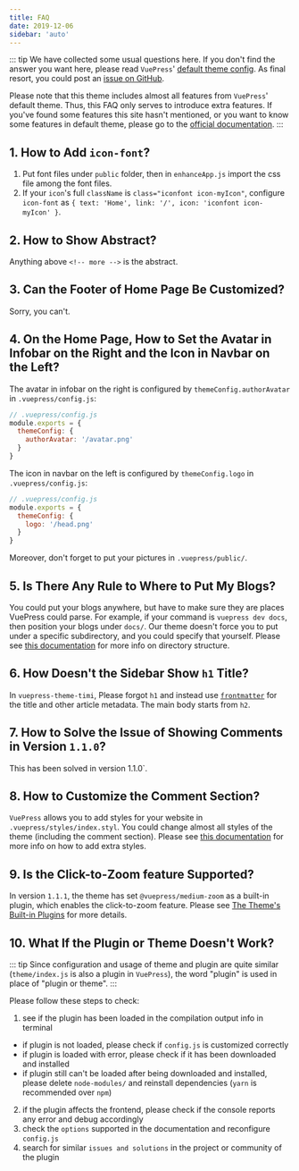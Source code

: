 ```yaml
---
title: FAQ
date: 2019-12-06
sidebar: 'auto'
---
```


::: tip
We have collected some usual questions here. If you don't find the answer you want here, please read `VuePress`' [default theme config](https://v1.vuepress.vuejs.org/theme/default-theme-config.html). As final resort, you could post an [issue on GitHub](https://github.com/timi-design/vuepress-theme-timi/issues).

Please note that this theme includes almost all features from `VuePress`' default theme. Thus, this FAQ only serves to introduce extra features. If you've found some features this site hasn't mentioned, or you want to know some features in default theme, please go to the [official documentation](https://v1.vuepress.vuejs.org/theme/default-theme-config.html).
:::

## 1. How to Add `icon-font`?

1. Put font files under `public` folder, then in `enhanceApp.js` import the css file among the font files.
2. If your `icon`'s full `className` is `class="iconfont icon-myIcon"`, configure `icon-font` as `{ text: 'Home', link: '/', icon: 'iconfont icon-myIcon' }`.

## 2. How to Show Abstract?

Anything above `<!-- more -->` is the abstract.

<RecoDemo :collapse="true">
<template slot="code-markdown">
  <<< @/example/.vuepress/demo/abstract.md
</template>
</RecoDemo>

## 3. Can the Footer of Home Page Be Customized?

Sorry, you can't.

## 4. On the Home Page, How to Set the Avatar in Infobar on the Right and the Icon in Navbar on the Left?

The avatar in infobar on the right is configured by `themeConfig.authorAvatar` in `.vuepress/config.js`:

``` javascript
// .vuepress/config.js
module.exports = {
  themeConfig: {
    authorAvatar: '/avatar.png'
  }
}
```

The icon in navbar on the left is configured by `themeConfig.logo` in `.vuepress/config.js`:

``` javascript
// .vuepress/config.js
module.exports = {
  themeConfig: {
    logo: '/head.png'
  }
}
```

Moreover, don't forget to put your pictures in `.vuepress/public/`.

## 5. Is There Any Rule to Where to Put My Blogs?

You could put your blogs anywhere, but have to make sure they are places VuePress could parse. For example, if your command is `vuepress dev docs`, then position your blogs under `docs/`. Our theme doesn't force you to put under a specific subdirectory, and you could specify that yourself. Please see [this documentation](https://vuepress.vuejs.org/guide/directory-structure.html) for more info on directory structure.

## 6. How Doesn't the Sidebar Show `h1` Title?

In `vuepress-theme-timi`, Please forgot `h1` and instead use [`frontmatter`](https://vuepress.vuejs.org/guide/frontmatter.html#alternative-frontmatter-formats) for the title and other article metadata. The main body starts from `h2`.

## 7. How to Solve the Issue of Showing Comments in Version `1.1.0`?

This has been solved in version 1.1.0`.

## 8. How to Customize the Comment Section?

`VuePress` allows you to add styles for your website in `.vuepress/styles/index.styl`. You could change almost all styles of the theme (including the comment section). Please see [this documentation](https://vuepress.vuejs.org/config/#index-styl) for more info on how to add extra styles.

## 9. Is the Click-to-Zoom feature Supported?

In version `1.1.1`, the theme has set `@vuepress/medium-zoom` as a built-in plugin, which enables the click-to-zoom feature. Please see [The Theme's Built-in Plugins](../plugins/README.md#built-in-plugins-in-our-theme) for more details.

## 10. What If the Plugin or Theme Doesn't Work?

::: tip
Since configuration and usage of theme and plugin are quite similar (`theme/index.js` is also a plugin in `VuePress`), the word "plugin" is used in place of "plugin or theme".
:::

Please follow these steps to check:

1. see if the plugin has been loaded in the compilation output info in terminal
  - if plugin is not loaded, please check if `config.js` is customized correctly
  - if plugin is loaded with error, please check if it has been downloaded and installed
  - if plugin still can't be loaded after being downloaded and installed, please delete `node-modules/` and reinstall dependencies (`yarn` is recommended over `npm`)
2. if the plugin affects the frontend, please check if the console reports any error and debug accordingly
3. check the `options` supported in the documentation and reconfigure `config.js`
4. search for similar `issues and solutions` in the project or community of the plugin
